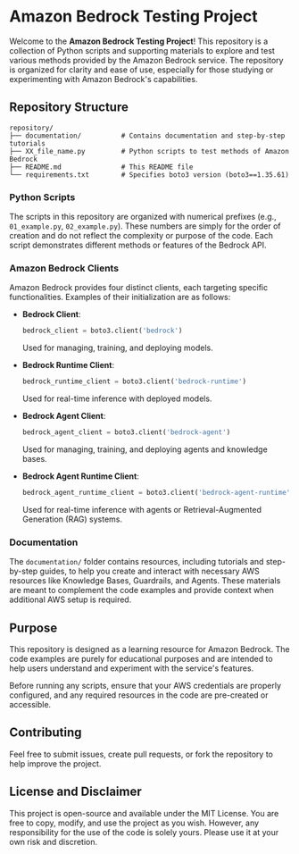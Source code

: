 # Amazon Bedrock Testing Project

Welcome to the **Amazon Bedrock Testing Project**! This repository is a collection of Python scripts and supporting materials to explore and test various methods provided by the Amazon Bedrock service. The repository is organized for clarity and ease of use, especially for those studying or experimenting with Amazon Bedrock's capabilities.

## Repository Structure

```
repository/
├── documentation/          # Contains documentation and step-by-step tutorials
├── XX_file_name.py         # Python scripts to test methods of Amazon Bedrock
├── README.md               # This README file
└── requirements.txt        # Specifies boto3 version (boto3==1.35.61)
```

### Python Scripts

The scripts in this repository are organized with numerical prefixes (e.g., `01_example.py`, `02_example.py`). These numbers are simply for the order of creation and do not reflect the complexity or purpose of the code. Each script demonstrates different methods or features of the Bedrock API.

### Amazon Bedrock Clients

Amazon Bedrock provides four distinct clients, each targeting specific functionalities. Examples of their initialization are as follows:

- **Bedrock Client**:  
  ```python
  bedrock_client = boto3.client('bedrock')
  ```
  Used for managing, training, and deploying models.

- **Bedrock Runtime Client**:  
  ```python
  bedrock_runtime_client = boto3.client('bedrock-runtime')
  ```
  Used for real-time inference with deployed models.

- **Bedrock Agent Client**:  
  ```python
  bedrock_agent_client = boto3.client('bedrock-agent')
  ```
  Used for managing, training, and deploying agents and knowledge bases.

- **Bedrock Agent Runtime Client**:  
  ```python
  bedrock_agent_runtime_client = boto3.client('bedrock-agent-runtime')
  ```
  Used for real-time inference with agents or Retrieval-Augmented Generation (RAG) systems.

### Documentation

The `documentation/` folder contains resources, including tutorials and step-by-step guides, to help you create and interact with necessary AWS resources like Knowledge Bases, Guardrails, and Agents. These materials are meant to complement the code examples and provide context when additional AWS setup is required.

## Purpose

This repository is designed as a learning resource for Amazon Bedrock. The code examples are purely for educational purposes and are intended to help users understand and experiment with the service's features.

Before running any scripts, ensure that your AWS credentials are properly configured, and any required resources in the code are pre-created or accessible.



## Contributing

Feel free to submit issues, create pull requests, or fork the repository to help improve the project.

## License and Disclaimer

This project is open-source and available under the MIT License. You are free to copy, modify, and use the project as you wish. However, any responsibility for the use of the code is solely yours. Please use it at your own risk and discretion.